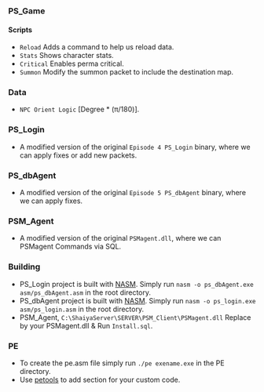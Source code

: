 ### PS_Game
#### Scripts
- `Reload` Adds a command to help us reload data.
- `Stats` Shows character stats.
- `Critical` Enables perma critical.
- `Summon` Modify the summon packet to include the destination map.
### Data
- `NPC Orient Logic` [Degree * (π/180)].
### PS_Login
- A modified version of the original `Episode 4 PS_Login` binary, where we can apply fixes or add new packets.
### PS_dbAgent
- A modified version of the original `Episode 5 PS_dbAgent` binary, where we can apply fixes.
### PSM_Agent
- A modified version of the original `PSMagent.dll`, where we can PSMagent Commands via SQL.
### Building
- PS_Login project is built with  [NASM]. Simply run `nasm -o ps_dbAgent.exe asm/ps_dbAgent.asm` in the root directory.
- PS_dbAgent project is built with [NASM]. Simply run `nasm -o ps_login.exe asm/ps_login.asm` in the root directory.
- PSM_Agent, `C:\ShaiyaServer\SERVER\PSM_Client\PSMagent.dll` Replace by your PSMagent.dll & Run `Install.sql`.
### PE
- To create the pe.asm file simply run `./pe exename.exe` in the PE directory.
- Use [petools] to add section for your custom code.

[petools]:https://github.com/petoolse/petools
[NASM]:https://nasm.us/
[Visual Studio]:https://visualstudio.microsoft.com